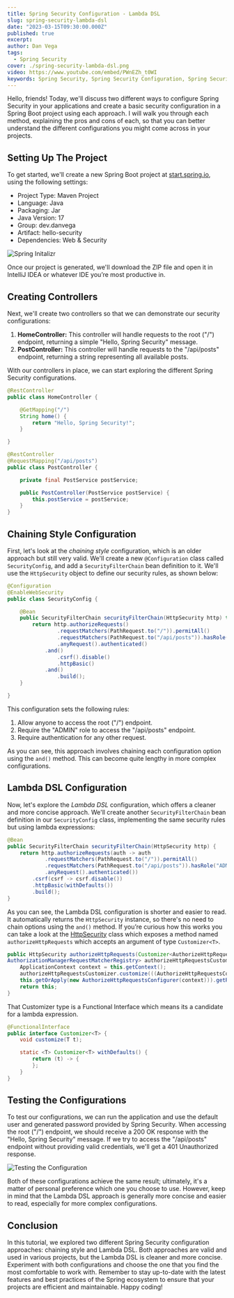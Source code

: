 ```yaml
---
title: Spring Security Configuration - Lambda DSL
slug: spring-security-lambda-dsl
date: "2023-03-15T09:30:00.000Z"
published: true
excerpt:
author: Dan Vega
tags:
  - Spring Security
cover: ./spring-security-lambda-dsl.png
video: https://www.youtube.com/embed/PWnEZh_t0WI
keywords: Spring Security, Spring Security Configuration, Spring Security Lambda DSL
---
```


Hello, friends! Today, we'll discuss two different ways to configure Spring Security in your applications and create a basic security configuration in a Spring Boot project using each approach. I will walk you through each method, explaining the pros and cons of each, so that you can better understand the different configurations you might come across in your projects.

## Setting Up The Project

To get started, we'll create a new Spring Boot project at [start.spring.io](https://start.spring.io/), using the following settings:

- Project Type: Maven Project
- Language: Java
- Packaging: Jar
- Java Version: 17
- Group: dev.danvega
- Artifact: hello-security
- Dependencies: Web & Security

![Spring Initalizr](/images/blog/2023/03/15/spring-init.png)

Once our project is generated, we'll download the ZIP file and open it in IntelliJ IDEA or whatever IDE you’re most productive in.

## Creating Controllers

Next, we'll create two controllers so that we can demonstrate our security configurations:

1. **HomeController:** This controller will handle requests to the root ("/") endpoint, returning a simple "Hello, Spring Security" message.
2. **PostController:** This controller will handle requests to the "/api/posts" endpoint, returning a string representing all available posts.

With our controllers in place, we can start exploring the different Spring Security configurations.

```java
@RestController
public class HomeController {

    @GetMapping("/")
    String home() {
        return "Hello, Spring Security!";
    }

}
```

```java
@RestController
@RequestMapping("/api/posts")
public class PostController {

    private final PostService postService;

    public PostController(PostService postService) {
        this.postService = postService;
    }
}
```

## Chaining Style Configuration

First, let's look at the _chaining style_ configuration, which is an older approach but still very valid. We'll create a new `@Configuration` class called `SecurityConfig`, and add a `SecurityFilterChain` bean definition to it. We'll use the `HttpSecurity` object to define our security rules, as shown below:

```java
@Configuration
@EnableWebSecurity
public class SecurityConfig {

    @Bean
    public SecurityFilterChain securityFilterChain(HttpSecurity http) throws Exception {
        return http.authorizeRequests()
                .requestMatchers(PathRequest.to("/")).permitAll()
                .requestMatchers(PathRequest.to("/api/posts")).hasRole("ADMIN")
                .anyRequest().authenticated()
            .and()
                .csrf().disable()
                .httpBasic()
            .and()
                .build();
    }

}

```

This configuration sets the following rules:

1. Allow anyone to access the root ("/") endpoint.
2. Require the "ADMIN" role to access the "/api/posts" endpoint.
3. Require authentication for any other request.

As you can see, this approach involves chaining each configuration option using the `and()` method. This can become quite lengthy in more complex configurations.

## Lambda DSL Configuration

Now, let's explore the _Lambda DSL_ configuration, which offers a cleaner and more concise approach. We'll create another `SecurityFilterChain` bean definition in our `SecurityConfig` class, implementing the same security rules but using lambda expressions:

```java
@Bean
public SecurityFilterChain securityFilterChain(HttpSecurity http) {
    return http.authorizeRequests(auth -> auth
            .requestMatchers(PathRequest.to("/")).permitAll()
            .requestMatchers(PathRequest.to("/api/posts")).hasRole("ADMIN")
            .anyRequest().authenticated())
        .csrf(csrf -> csrf.disable())
        .httpBasic(withDefaults())
        .build();
}

```

As you can see, the Lambda DSL configuration is shorter and easier to read. It automatically returns the `HttpSecurity` instance, so there's no need to chain options using the `and()` method. If you’re curious how this works you can take a look at the [HttpSecurity](https://docs.spring.io/spring-security/site/docs/current/api/org/springframework/security/config/annotation/web/builders/HttpSecurity.html) class which exposes a method named `authorizeHttpRequests` which accepts an argument of type `Customizer<T>`.

```java
public HttpSecurity authorizeHttpRequests(Customizer<AuthorizeHttpRequestsConfigurer<HttpSecurity>.
AuthorizationManagerRequestMatcherRegistry> authorizeHttpRequestsCustomizer) throws Exception {
    ApplicationContext context = this.getContext();
    authorizeHttpRequestsCustomizer.customize(((AuthorizeHttpRequestsConfigurer)
    this.getOrApply(new AuthorizeHttpRequestsConfigurer(context))).getRegistry());
    return this;
}
```

That Customizer type is a Functional Interface which means its a candidate for a lambda expression.

```java
@FunctionalInterface
public interface Customizer<T> {
    void customize(T t);

    static <T> Customizer<T> withDefaults() {
        return (t) -> {
        };
    }
}
```

## Testing the Configurations

To test our configurations, we can run the application and use the default user and generated password provided by Spring Security. When accessing the root ("/") endpoint, we should receive a 200 OK response with the "Hello, Spring Security" message. If we try to access the "/api/posts" endpoint without providing valid credentials, we'll get a 401 Unauthorized response.

![Testing the Configuration](/images/blog/2023/03/15/test-config.png)

Both of these configurations achieve the same result; ultimately, it's a matter of personal preference which one you choose to use. However, keep in mind that the Lambda DSL approach is generally more concise and easier to read, especially for more complex configurations.

## Conclusion

In this tutorial, we explored two different Spring Security configuration approaches: chaining style and Lambda DSL. Both approaches are valid and used in various projects, but the Lambda DSL is cleaner and more concise. Experiment with both configurations and choose the one that you find the most comfortable to work with. Remember to stay up-to-date with the latest features and best practices of the Spring ecosystem to ensure that your projects are efficient and maintainable. Happy coding!


